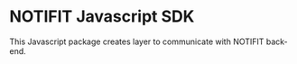 # NOTIFIT Javascript SDK

This Javascript package creates layer to communicate with NOTIFIT back-end.

